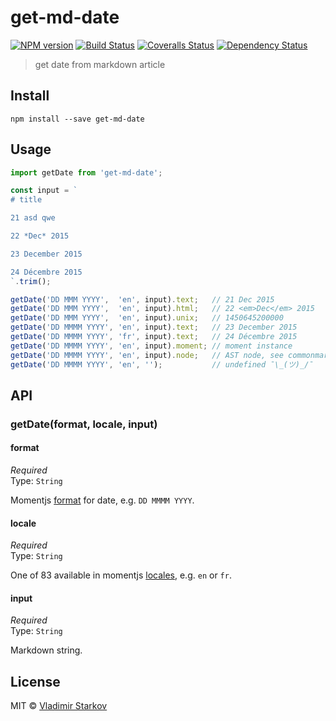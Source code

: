 # get-md-date

[![NPM version][npm-image]][npm-url]
[![Build Status][travis-image]][travis-url]
[![Coveralls Status][coveralls-image]][coveralls-url]
[![Dependency Status][depstat-image]][depstat-url]

> get date from markdown article

## Install

    npm install --save get-md-date

## Usage

```js
import getDate from 'get-md-date';

const input = `
# title

21 asd qwe

22 *Dec* 2015

23 December 2015

24 Décembre 2015
`.trim();

getDate('DD MMM YYYY',  'en', input).text;   // 21 Dec 2015
getDate('DD MMM YYYY',  'en', input).html;   // 22 <em>Dec</em> 2015
getDate('DD MMM YYYY',  'en', input).unix;   // 1450645200000
getDate('DD MMMM YYYY', 'en', input).text;   // 23 December 2015
getDate('DD MMMM YYYY', 'fr', input).text;   // 24 Décembre 2015
getDate('DD MMMM YYYY', 'en', input).moment; // moment instance
getDate('DD MMMM YYYY', 'en', input).node;   // AST node, see commonmark API
getDate('DD MMMM YYYY', 'en', '');           // undefined ¯\_(ツ)_/¯
```

## API

### getDate(format, locale, input)

#### format

*Required*  
Type: `String`

Momentjs [format][format] for date, e.g. `DD MMMM YYYY`.

[format]: http://momentjs.com/docs/#/displaying/format/

#### locale

*Required*  
Type: `String`

One of 83 available in momentjs [locales][i18n], e.g. `en` or `fr`.

[i18n]: http://momentjs.com/docs/#/i18n/

#### input

*Required*  
Type: `String`

Markdown string.

## License

MIT © [Vladimir Starkov](https://iamstarkov.com)

[npm-url]: https://npmjs.org/package/get-md-date
[npm-image]: https://img.shields.io/npm/v/get-md-date.svg?style=flat-square

[travis-url]: https://travis-ci.org/iamstarkov/get-md-date
[travis-image]: https://img.shields.io/travis/iamstarkov/get-md-date.svg?style=flat-square

[coveralls-url]: https://coveralls.io/r/iamstarkov/get-md-date
[coveralls-image]: https://img.shields.io/coveralls/iamstarkov/get-md-date.svg?style=flat-square

[depstat-url]: https://david-dm.org/iamstarkov/get-md-date
[depstat-image]: https://david-dm.org/iamstarkov/get-md-date.svg?style=flat-square
